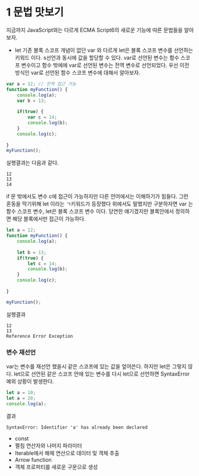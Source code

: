 # 1 문법 맛보기

지금까지 JavaScript와는 다르게 ECMA Script6의 새로운 기능에 따른 문법들을 알아보자.

* let
기존 블록 스코프 개념이 없던 var 와 다르게 let은 블록 스코프 변수를 선언하는 키워드 이다. s선언과 동시에 값을 할당할 수 있다. 
var로 선언된 변수는 함수 스코프 변수이고 함수 밖에에 var로 선언된 변수는 전역 변수로 선언되었다.
우선 이전 방식인 var로 선언된 함수 스코프 변수에 대해서 알아보자.
```javascript
var a = 12; // 전역 접근 가능
function myFunction() {
    console.log(a);
    var b = 13;
    
    if(true) {
        var c = 14;
        console.log(b);
    }
    console.log(c);
    
}
myFunction();
```

실행결과는 다음과 같다.
```
12
13
14
```

if 문 밖에서도 변수 c에 접근이 가능하지만 다른 언어에서는 이해하기가 힘들다. 그런 혼동을 막기위해 let 이라는 ㄱ키워드가 등장했다
위에서도 말했지만 구분하자면 var 는 함수 스코프 변수, let은 블록 스코프 변수 이다. 당연한 얘기겠지만 블록안에서 정의하면 해당 블록에서만 접근이 가능하다.

```javascript
let a = 12;
function myFunction() {
    console.log(a);
    
    let b = 13;
    if(true) {
        let c = 14; 
        console.log(b);
    }
    console.log(c);
    
}

myFunction();
```

실행결과
```
12
13
Reference Error Exception
```

### 변수 재선언
var는 변수를 재선언 했을시 같은 스코프에 있는 값을 엎어쓴다. 하지만 let은 그렇지 않다. let으로 선언된 같은 스코프 안에 있는 변수를 다시 let으로 선언하면 SyntaxError 예외 상황이 발생한다.
```javascript
let a = 10;
let a = 20;
console.log(a);
```
결과 
```
SyntaxError: Identifier 'a' has already been declared
```


* const
* 펼침 연산자와 나머지 파라미터
* Iterable에서 해체 연산으로 데이터 및 객체 추출
* Arrow function
* 객체 프로퍼티를 새로운 구문으로 생성


